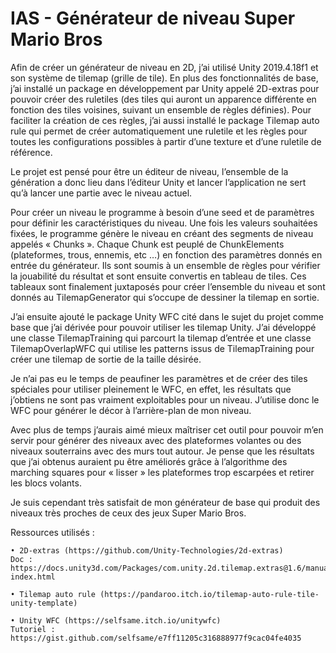# IAS - Générateur de niveau Super Mario Bros

Afin de créer un générateur de niveau en 2D, j’ai utilisé Unity 2019.4.18f1 et son système de tilemap (grille de tile). En plus des fonctionnalités de base, j’ai installé un package en développement par Unity appelé 2D-extras pour pouvoir créer des ruletiles (des tiles qui auront un apparence différente en fonction des tiles voisines, suivant un ensemble de règles définies). Pour faciliter la création de ces règles, j’ai aussi installé le package Tilemap auto rule qui permet de créer automatiquement une ruletile et les règles pour toutes les configurations possibles à partir d’une texture et d’une ruletile de référence. 

Le projet est pensé pour être un éditeur de niveau, l’ensemble de la génération a donc lieu dans l’éditeur Unity et lancer l’application ne sert qu’à lancer une partie avec le niveau actuel.

Pour créer un niveau le programme à besoin d’une seed et de paramètres pour définir les caractéristiques du niveau.  Une fois les valeurs souhaitées fixées, le programme génère le niveau en créant des segments de niveau appelés « Chunks ». Chaque Chunk est peuplé de ChunkElements (plateformes, trous, ennemis, etc …) en fonction des paramètres donnés en entrée du générateur. Ils sont soumis à un ensemble de règles pour vérifier la jouabilité du résultat et sont ensuite convertis en tableau de tiles. Ces tableaux sont finalement juxtaposés pour créer l’ensemble du niveau et sont donnés au TilemapGenerator qui s’occupe de dessiner la tilemap en sortie.

J’ai ensuite ajouté le package Unity WFC cité dans le sujet du projet comme base que j’ai dérivée pour pouvoir utiliser les tilemap Unity. J’ai développé une classe TilemapTraining qui parcourt la tilemap d’entrée et une classe TilemapOverlapWFC qui utilise les patterns issus de TilemapTraining pour créer une tilemap de sortie de la taille désirée.

Je n’ai pas eu le temps de peaufiner les paramètres  et de créer des tiles spéciales pour utiliser pleinement le WFC, en effet, les résultats que j’obtiens ne sont pas vraiment exploitables pour un niveau. J’utilise donc le WFC pour générer le décor à l’arrière-plan de mon niveau. 

Avec plus de temps j’aurais aimé mieux maîtriser cet outil pour pouvoir m’en servir pour générer des niveaux avec des plateformes volantes ou des niveaux souterrains avec des murs tout autour. Je pense que les résultats que j’ai obtenus auraient pu être améliorés grâce à l’algorithme des marching squares pour « lisser »  les plateformes trop escarpées et retirer les blocs volants.

Je suis cependant très satisfait de mon générateur de base qui produit des niveaux très proches de ceux des jeux Super Mario Bros.

Ressources utilisés : 

    • 2D-extras (https://github.com/Unity-Technologies/2d-extras)
	Doc : https://docs.unity3d.com/Packages/com.unity.2d.tilemap.extras@1.6/manual/	index.html

    • Tilemap auto rule (https://pandaroo.itch.io/tilemap-auto-rule-tile-unity-template)
      
    • Unity WFC (https://selfsame.itch.io/unitywfc)
	Tutoriel : https://gist.github.com/selfsame/e7ff11205c316888977f9cac04fe4035
